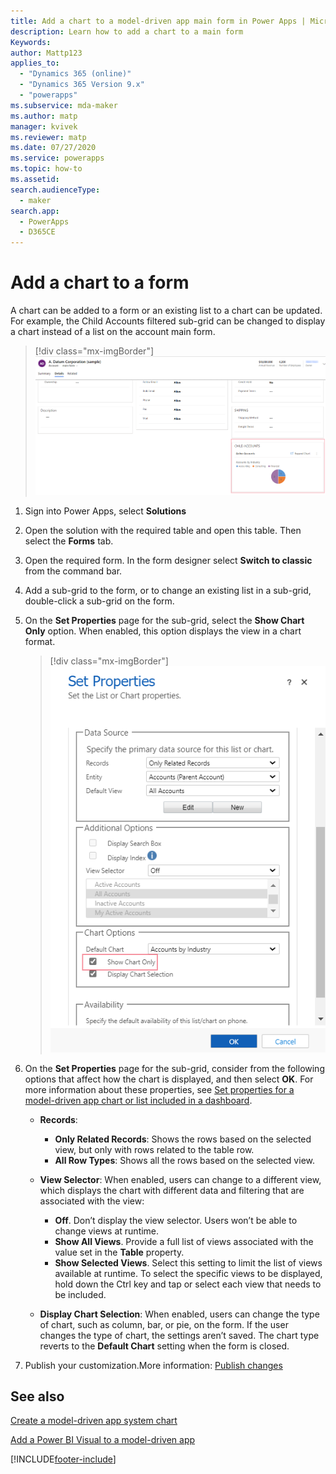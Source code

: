 ```yaml
---
title: Add a chart to a model-driven app main form in Power Apps | MicrosoftDocs
description: Learn how to add a chart to a main form
Keywords: 
author: Mattp123
applies_to: 
  - "Dynamics 365 (online)"
  - "Dynamics 365 Version 9.x"
  - "powerapps"
ms.subservice: mda-maker
ms.author: matp
manager: kvivek
ms.reviewer: matp
ms.date: 07/27/2020
ms.service: powerapps
ms.topic: how-to
ms.assetid: 
search.audienceType: 
  - maker
search.app: 
  - PowerApps
  - D365CE
---
```

# Add a chart to a form



A chart can be added to a form or an existing list to a chart can be updated. For example, the Child Accounts filtered sub-grid can be changed to display a chart instead of a list on the account main form.

> [!div class="mx-imgBorder"]
> ![Account main form child accounts grid.](media/main-form-child-accts-chart.png)

1. Sign into Power Apps, select **Solutions**
1. Open the solution with the required table and open this table. Then select the **Forms** tab.
1. Open the required form. In the form designer select **Switch to classic** from the command bar.
1. Add a sub-grid to the form, or to change an existing list in a sub-grid, double-click a sub-grid on the form.
1. On the **Set Properties** page for the sub-grid, select the **Show Chart Only** option. When enabled, this option displays the view in a chart format.
      > [!div class="mx-imgBorder"]
      > ![Show chart only.](media/form-show-chart-only.png)

1. On the **Set Properties** page for the sub-grid, consider from the following options that affect how the chart is displayed, and then select **OK**. For more information about these properties, see [Set properties for a model-driven app chart or list included in a dashboard](set-properties-chart-list-included-dashboard.md).

    - **Records**:
         - **Only Related Records**: Shows the rows based on the selected view, but only with rows related to the table row.  
         - **All Row Types**: Shows all the rows based on the selected view.
    - **View Selector**: When enabled, users can change to a different view, which displays the chart with different data and filtering that are associated with the view:

         - **Off**. Don’t display the view selector. Users won’t be able to change views at runtime.
         - **Show All Views**. Provide a full list of views associated with the value set in the **Table** property.
         - **Show Selected Views**. Select this setting to limit the list of views available at runtime. To select the specific views to be displayed, hold down the Ctrl key and tap or select each view that needs to be included.

    - **Display Chart Selection**: When enabled, users can change the type of chart, such as column, bar, or pie, on the form. If the user changes the type of chart, the settings aren’t saved. The chart type reverts to the **Default Chart** setting when the form is closed.

1. Publish your customization.More information: [Publish changes](../data-platform/create-solution.md#publish-changes)

## See also

[Create a model-driven app system chart](create-edit-system-chart.md)

[Add a Power BI Visual to a model-driven app](add-powerbi-visual.md)

[!INCLUDE[footer-include](../../includes/footer-banner.md)]
